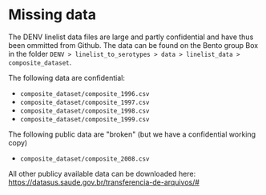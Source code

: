 # Missing data

The DENV linelist data files are large and partly confidential and have thus been ommitted from Github.
The data can be found on the Bento group Box in the folder `DENV > linelist_to_serotypes > data > linelist_data > composite_dataset`.

The following data are confidential:

+ `composite_dataset/composite_1996.csv`
+ `composite_dataset/composite_1997.csv`
+ `composite_dataset/composite_1998.csv`
+ `composite_dataset/composite_1999.csv`

The following public data are "broken" (but we have a confidential working copy)

+ `composite_dataset/composite_2008.csv`

All other publicy available data can be downloaded here: https://datasus.saude.gov.br/transferencia-de-arquivos/#